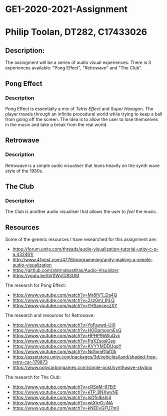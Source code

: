 # GE1-2020-2021-Assignment
 
# Philip Toolan, DT282, C17433026

## Description:
The assingment will be a series of audio visual experiences. There is 3 experiences available: "Pong Effect", "Retrowave" and "The Club".

## Pong Effect

### Description
Pong Effect is essentially a mix of *Tetris Effect* and *Super Hexagon*. The player travels through an infinite procedural world while trying to keep a ball from going off the 
screen. The idea is to allow the user to lose themselves in the music and take a break from the real world.




## Retrowave

### Description
Retrowave is a simple audio visualiser that leans heavily on the synth wave style of the 1980s.


## The Club

### Description
The Club is another audio visualiser that allows the user to *feel* the music.

## Resources

Some of the generic resources I have researched for this assignment are:
- https://forum.unity.com/threads/audio-visualization-tutorial-unity-c-q-a.432461/
- http://www.41post.com/4776/programming/unity-making-a-simple-audio-visualization
- https://github.com/aldrinabastillas/Audio-Visualizer
- https://youtu.be/bV0WvCi83UM

The research for Pong Effect:
- https://www.youtube.com/watch?v=Mr8fVT_Ds4Q
- https://www.youtube.com/watch?v=2sz0mI_6tLQ
- https://www.youtube.com/watch?v=YHSanceczXY

The research and resources for Retrowave:
- https://www.youtube.com/watch?v=YgFaowd-Ui0
- https://www.youtube.com/watch?v=HODpmgymExQ
- https://www.youtube.com/watch?v=HPHP9bWuQvc
- https://www.youtube.com/watch?v=PgXZsoslGsg
- https://www.youtube.com/watch?v=KVYYMDDUgqY
- https://www.youtube.com/watch?v=Nd1pmR1afGk
- https://assetstore.unity.com/packages/3d/vehicles/land/shaded-free-retro-car-179873
- https://www.polycarbongames.com/single-post/synthwave-skybox

The research for The Club:
- https://www.youtube.com/watch?v=cRSqM-67EiE
- https://www.youtube.com/watch?v=eTP_8NXwyNE
- https://www.youtube.com/watch?v=IsDfnIbshj4
- https://www.youtube.com/watch?v=wtXirrO-iNA
- https://www.youtube.com/watch?v=kNEEvGFU7m0
